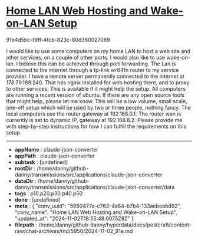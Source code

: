 # [Home LAN Web Hosting and Wake-on-LAN Setup](https://claude.ai/chat/5950477a-c763-4a84-b7b4-133aebeabd92)

91e4d5bc-f9ff-4fcb-823c-80d360027069

I would like to use some computers on my home LAN to host a web site and other services, on a couple of other ports. I would also like to use wake-on-lan.  I believe this can be achieved through port forwarding. The Lan is connected to the internet through a tp-link wr841n router to my service provider. I have a remote server permanently connected to the internet at 178.79.189.240. That has nginx installed for web hosting there, and to proxy to other services. This is available if it might help the setup. All computers are running a recent version of ubuntu. If there are any open source tools that might help, please let me know. This will be a low volume, small scale, one-off setup which will be used by two or three people, nothing fancy.
The local computers use the router gateway at 192.168.0.1. The router wan is currently is set to dynamic IP,  gateway at 192.168.8.2.
Please provide me with step-by-step instructions for how I can fulfill the requirements on this setup.

---

* **appName** : claude-json-converter
* **appPath** : claude-json-converter
* **subtask** : [undefined]
* **rootDir** : /home/danny/github-danny/transmissions/src/applications/claude-json-converter
* **dataDir** : /home/danny/github-danny/transmissions/src/applications/claude-json-converter/data
* **tags** : p10.p20.p30.p40.p50
* **done** : [undefined]
* **meta** : {
  "conv_uuid": "5950477a-c763-4a84-b7b4-133aebeabd92",
  "conv_name": "Home LAN Web Hosting and Wake-on-LAN Setup",
  "updated_at": "2024-11-02T18:55:48.007528Z"
}
* **filepath** : /home/danny/github-danny/hyperdata/docs/postcraft/content-raw/chat-archives/md/5950/2024-11-02_91e.md